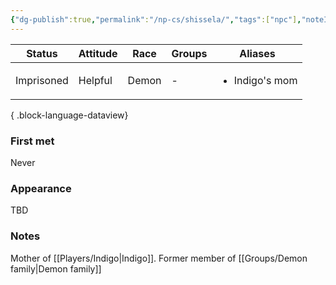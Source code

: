 ```yaml
---
{"dg-publish":true,"permalink":"/np-cs/shissela/","tags":["npc"],"noteIcon":"npc","created":"2023-12-30T13:35:18.796+01:00","updated":"2024-01-08T12:44:46.926+01:00"}
---
```


| Status     | Attitude | Race  | Groups | Aliases                        |
| ---------- | -------- | ----- | ------ | ------------------------------ |
| Imprisoned | Helpful  | Demon | \-     | <ul><li>Indigo's mom</li></ul> |

{ .block-language-dataview}
### First met
Never
### Appearance
TBD
### Notes
Mother of [[Players/Indigo\|Indigo]]. Former member of [[Groups/Demon family\|Demon family]]
